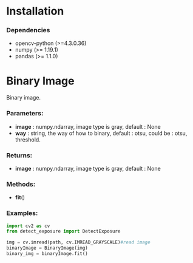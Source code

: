 # Installation
### Dependencies
 - opencv-python (>=4.3.0.36)
 - numpy (>= 1.19.1)
 - pandas (>= 1.1.0)
# Binary Image
Binary image.

### Parameters:
- __image__ : numpy.ndarray, image type is gray, default : None
- __way__ : string, the way of how to binary, default : otsu, could be : otsu, threshold.

### Returns:
- __image__ : numpy.ndarray, image type is gray, default : None

### Methods:
- __fit__()

### Examples:

```python
import cv2 as cv
from detect_exposure import DetectExposure

img = cv.imread(path, cv.IMREAD_GRAYSCALE)#read image
binaryImage = BinaryImage(img) 
binary_img = binaryImage.fit()
```
